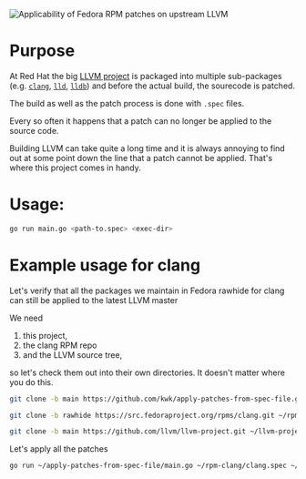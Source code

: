 ![Applicability of Fedora RPM patches on upstream LLVM](https://github.com/kwk/apply-patches-from-spec-file/workflows/Applicability%20of%20Fedora%20RPM%20patches%20on%20upstream%20LLVM/badge.svg)

# Purpose

At Red Hat the big [LLVM project](https://github.com/llvm/llvm-project) is packaged into multiple sub-packages (e.g. [`clang`](https://src.fedoraproject.org/rpms/clang.git), [`lld`](https://src.fedoraproject.org/rpms/lld.git), [`lldb`](https://src.fedoraproject.org/rpms/lldb.git)) and before the actual build, the sourecode is patched.

The build as well as the patch process is done with `.spec` files.

Every so often it happens that a patch can no longer be applied to the source code.

Building LLVM can take quite a long time and it is always annoying to find out at some point down the line that a patch cannot be applied. That's where this project comes in handy.

# Usage:

```bash
go run main.go <path-to.spec> <exec-dir>
```

# Example usage for clang

Let's verify that all the packages we maintain in Fedora rawhide for clang can still be applied to the latest LLVM master

We need

1. this project,
1. the clang RPM repo
1. and the LLVM source tree,

so let's check them out into their own directories. It doesn't matter where you do this.

```bash
git clone -b main https://github.com/kwk/apply-patches-from-spec-file.git ~/apply-patches-from-spec-file

git clone -b rawhide https://src.fedoraproject.org/rpms/clang.git ~/rpm-clang

git clone -b main https://github.com/llvm/llvm-project.git ~/llvm-project
```

Let's apply all the patches

```bash
go run ~/apply-patches-from-spec-file/main.go ~/rpm-clang/clang.spec ~/llvm-project/clang
```



